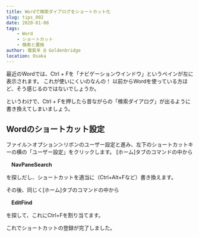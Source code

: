```yaml
---
title: Wordで検索ダイアログをショートカット化
slug: tips_002
date: 2020-01-08
tags:
    - Word
    - ショートカット
    - 検索と置換
author: 電氣羊 @ Goldenbridge
location: Osaka
---
```


最近のWordでは、Ctrl + Fを「ナビゲーションウインドウ」というペインが左に表示されます。
これが使いにくいのなんの！
以前からWordを使っている方ほど、そう感じるのではないでしょうか。

というわけで、Ctrl + Fを押したら昔ながらの「検索ダイアログ」が出るように書き換えてしまいましょう。

## Wordのショートカット設定
ファイル＞オプション＞リボンのユーザー設定と進み、左下のショートカットキーの横の「ユーザー設定」をクリックします。
[ホーム]タブのコマンドの中から

　**NavPaneSearch**

を探しだし、ショートカットを適当に（Ctrl+Alt+Fなど）書き換えます。

その後、同じく[ホーム]タブのコマンドの中から

　**EditFind**

を探して、これにCtrl+Fを割り当てます。

これでショートカットの登録が完了しました。

<link-to></link-to>